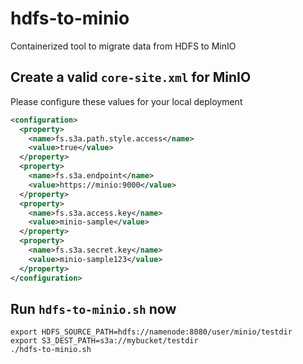 # hdfs-to-minio
Containerized tool to migrate data from HDFS to MinIO

## Create a valid `core-site.xml` for MinIO

Please configure these values for your local deployment
```xml
<configuration>
  <property>
    <name>fs.s3a.path.style.access</name>
    <value>true</value>
  </property>
  <property>
    <name>fs.s3a.endpoint</name>
    <value>https://minio:9000</value>
  </property>
  <property>
    <name>fs.s3a.access.key</name>
    <value>minio-sample</value>
  </property>
  <property>
    <name>fs.s3a.secret.key</name>
    <value>minio-sample123</value>
  </property>
</configuration>
```

## Run `hdfs-to-minio.sh` now

```
export HDFS_SOURCE_PATH=hdfs://namenode:8080/user/minio/testdir
export S3_DEST_PATH=s3a://mybucket/testdir
./hdfs-to-minio.sh
```
